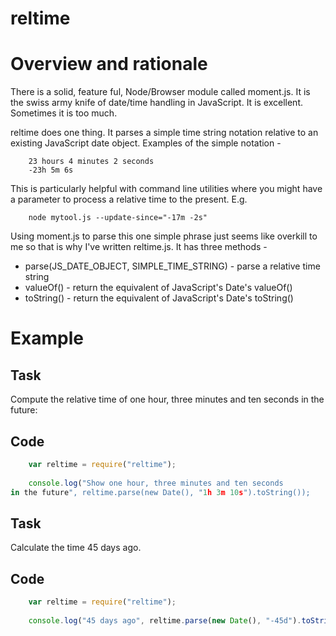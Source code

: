 reltime
=======


# Overview and rationale

There is a solid, feature ful, Node/Browser module called moment.js. It is the swiss army knife of date/time handling in JavaScript. It is excellent. Sometimes it is too much.

reltime does one thing. It parses a simple time string notation relative to an existing JavaScript date object. Examples of the simple notation -

```
	23 hours 4 minutes 2 seconds
	-23h 5m 6s
```

This is particularly helpful with command line utilities where you might have
a parameter to process a relative time to the present. E.g.

```shell
	node mytool.js --update-since="-17m -2s"
```

Using moment.js to parse this one simple phrase just seems like overkill to me
so that is why I've written reltime.js.  It has three methods -

* parse(JS_DATE_OBJECT, SIMPLE_TIME_STRING) - parse a relative time string
* valueOf() - return the equivalent of JavaScript's Date's valueOf()
* toString() - return the equivalent of JavaScript's Date's toString()

# Example

## Task

Compute the relative time of one hour, three minutes and ten seconds
in the future:

## Code

```JavaScript
	var reltime = require("reltime");
	
	console.log("Show one hour, three minutes and ten seconds
in the future", reltime.parse(new Date(), "1h 3m 10s").toString());
```

## Task

Calculate the time 45 days ago.

## Code

```JavaScript
	var reltime = require("reltime");
	
	console.log("45 days ago", reltime.parse(new Date(), "-45d").toString());
```

